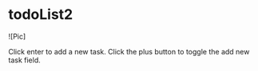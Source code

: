 # todoList2

![Pic]

Click enter to add a new task. Click the plus button to toggle the add new task field. 
